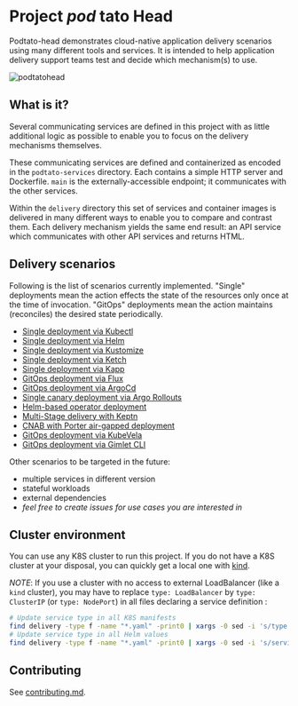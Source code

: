 # Project _pod_ tato Head

Podtato-head demonstrates cloud-native application delivery scenarios using many
different tools and services. It is intended to help application delivery
support teams test and decide which mechanism(s) to use.

![podtatohead](/images/podtatoHead.png)

## What is it?

Several communicating services are defined in this project with as little
additional logic as possible to enable you to focus on the delivery mechanisms
themselves.

These communicating services are defined and containerized as encoded in the
`podtato-services` directory. Each contains a simple HTTP server and Dockerfile.
`main` is the externally-accessible endpoint; it communicates with the other
services.

Within the `delivery` directory this set of services and container images is
delivered in many different ways to enable you to compare and contrast them.
Each delivery mechanism yields the same end result: an API service which
communicates with other API services and returns HTML.

## Delivery scenarios

Following is the list of scenarios currently implemented. "Single" deployments
mean the action effects the state of the resources only once at the time of
invocation. "GitOps" deployments mean the action maintains (reconciles) the
desired state periodically.


* [Single deployment via Kubectl](/delivery/kubectl/README.md)
* [Single deployment via Helm](/delivery/chart/README.md)
* [Single deployment via Kustomize](/delivery/kustomize/README.md)
* [Single deployment via Ketch](/delivery/ketch/README.md)
* [Single deployment via Kapp](/delivery/kapp/README.md)
* [GitOps deployment via Flux](/delivery/flux/README.md)
* [GitOps deployment via ArgoCd](/delivery/ArgoCD/README.md)
* [Single canary deployment via Argo Rollouts](/delivery/rollout/README.md)
* [Helm-based operator deployment](/delivery/podtato-operator/README.md)
* [Multi-Stage delivery with Keptn](/delivery/keptn/README.md)
* [CNAB with Porter air-gapped deployment](/delivery/CNABwithPorter/README.md)
* [GitOps deployment via KubeVela](/delivery/KubeVela/README.md)
* [GitOps deployment via Gimlet CLI](/delivery/gimlet/README.md)

Other scenarios to be targeted in the future:

* multiple services in different version
* stateful workloads
* external dependencies
* _feel free to create issues for use cases you are interested in_

## Cluster environment

You can use any K8S cluster to run this project.
If you do not have a K8S cluster at your disposal, you can quickly get a local one with [kind](https://kind.sigs.k8s.io/docs/user/quick-start/).

_NOTE_: If you use a cluster with no access to external LoadBalancer (like a `kind` cluster), you may have to replace `type: LoadBalancer` by `type: ClusterIP` (or `type: NodePort`) in all files declaring a service definition :

```bash
# Update service type in all K8S manifests
find delivery -type f -name "*.yaml" -print0 | xargs -0 sed -i 's/type: LoadBalancer/type: ClusterIP/g'
# Update service type in all Helm values
find delivery -type f -name "*.yaml" -print0 | xargs -0 sed -i 's/serviceType: LoadBalancer/serviceType: ClusterIP/g'
```

## Contributing

See [contributing.md](contributing.md).
